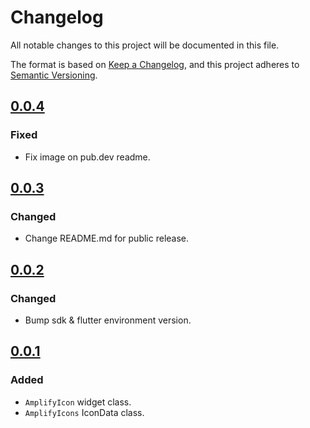 # Changelog

All notable changes to this project will be documented in this file.

The format is based on [Keep a Changelog](https://keepachangelog.com/en/1.0.0/),
and this project adheres to [Semantic Versioning](https://semver.org/spec/v2.0.0.html).

## [0.0.4]
### Fixed
* Fix image on pub.dev readme.

## [0.0.3]
### Changed
* Change README.md for public release.

## [0.0.2]
### Changed
* Bump sdk & flutter environment version.

## [0.0.1]
### Added
* `AmplifyIcon` widget class.
* `AmplifyIcons` IconData class.

[Unreleased]: https://github.com/hanmajid/amplify_icons/compare/v0.0.4...dev
[0.0.4]: https://github.com/hanmajid/amplify_icons/compare/v0.0.3...v0.0.4
[0.0.3]: https://github.com/hanmajid/amplify_icons/compare/v0.0.2...v0.0.3
[0.0.2]: https://github.com/hanmajid/amplify_icons/compare/v0.0.1...v0.0.2
[0.0.1]: https://github.com/hanmajid/amplify_icons/releases/tag/v0.0.1